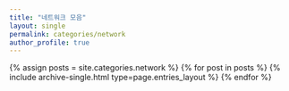 ```yaml
---
title: "네트워크 모음"
layout: single
permalink: categories/network
author_profile: true
---
```


 {% assign posts = site.categories.network %}
 {% for post in posts %} {% include archive-single.html type=page.entries_layout %} {% endfor %}


